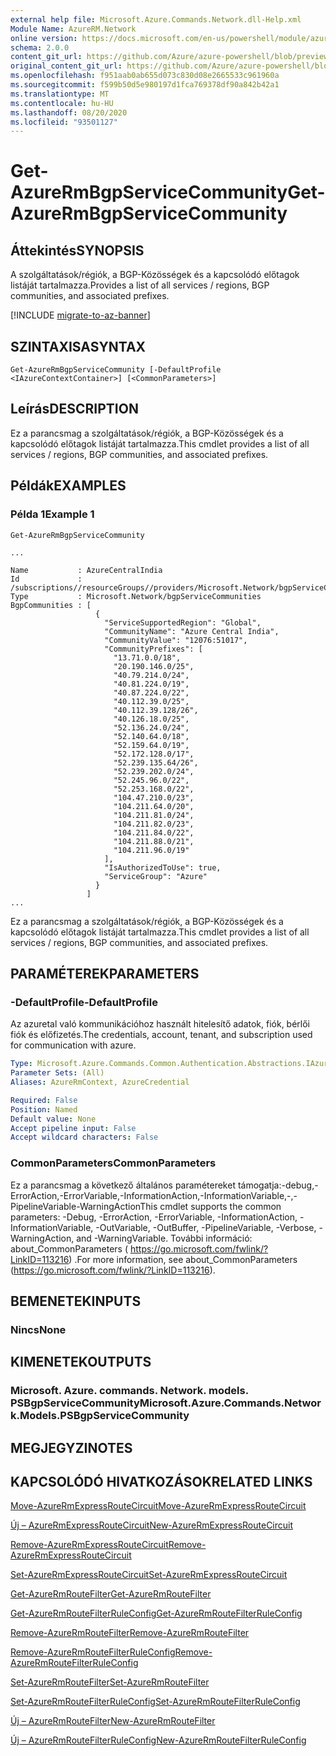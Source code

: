 ```yaml
---
external help file: Microsoft.Azure.Commands.Network.dll-Help.xml
Module Name: AzureRM.Network
online version: https://docs.microsoft.com/en-us/powershell/module/azurerm.network/get-azurermbgpservicecommunity
schema: 2.0.0
content_git_url: https://github.com/Azure/azure-powershell/blob/preview/src/ResourceManager/Network/Commands.Network/help/Get-AzureRmBgpServiceCommunity.md
original_content_git_url: https://github.com/Azure/azure-powershell/blob/preview/src/ResourceManager/Network/Commands.Network/help/Get-AzureRmBgpServiceCommunity.md
ms.openlocfilehash: f951aab0ab655d073c830d08e2665533c961960a
ms.sourcegitcommit: f599b50d5e980197d1fca769378df90a842b42a1
ms.translationtype: MT
ms.contentlocale: hu-HU
ms.lasthandoff: 08/20/2020
ms.locfileid: "93501127"
---
```

# <span data-ttu-id="fed7c-101">Get-AzureRmBgpServiceCommunity</span><span class="sxs-lookup"><span data-stu-id="fed7c-101">Get-AzureRmBgpServiceCommunity</span></span>

## <span data-ttu-id="fed7c-102">Áttekintés</span><span class="sxs-lookup"><span data-stu-id="fed7c-102">SYNOPSIS</span></span>
<span data-ttu-id="fed7c-103">A szolgáltatások/régiók, a BGP-Közösségek és a kapcsolódó előtagok listáját tartalmazza.</span><span class="sxs-lookup"><span data-stu-id="fed7c-103">Provides a list of all services / regions, BGP communities, and associated prefixes.</span></span>

[!INCLUDE [migrate-to-az-banner](../../includes/migrate-to-az-banner.md)]

## <span data-ttu-id="fed7c-104">SZINTAXISA</span><span class="sxs-lookup"><span data-stu-id="fed7c-104">SYNTAX</span></span>

```
Get-AzureRmBgpServiceCommunity [-DefaultProfile <IAzureContextContainer>] [<CommonParameters>]
```

## <span data-ttu-id="fed7c-105">Leírás</span><span class="sxs-lookup"><span data-stu-id="fed7c-105">DESCRIPTION</span></span>
<span data-ttu-id="fed7c-106">Ez a parancsmag a szolgáltatások/régiók, a BGP-Közösségek és a kapcsolódó előtagok listáját tartalmazza.</span><span class="sxs-lookup"><span data-stu-id="fed7c-106">This cmdlet provides a list of all services / regions, BGP communities, and associated prefixes.</span></span>

## <span data-ttu-id="fed7c-107">Példák</span><span class="sxs-lookup"><span data-stu-id="fed7c-107">EXAMPLES</span></span>

### <span data-ttu-id="fed7c-108">Példa 1</span><span class="sxs-lookup"><span data-stu-id="fed7c-108">Example 1</span></span>
```
Get-AzureRmBgpServiceCommunity

...

Name           : AzureCentralIndia
Id             : /subscriptions//resourceGroups//providers/Microsoft.Network/bgpServiceCommunities/AzureCentralIndia
Type           : Microsoft.Network/bgpServiceCommunities
BgpCommunities : [
                   {
                     "ServiceSupportedRegion": "Global",
                     "CommunityName": "Azure Central India",
                     "CommunityValue": "12076:51017",
                     "CommunityPrefixes": [
                       "13.71.0.0/18",
                       "20.190.146.0/25",
                       "40.79.214.0/24",
                       "40.81.224.0/19",
                       "40.87.224.0/22",
                       "40.112.39.0/25",
                       "40.112.39.128/26",
                       "40.126.18.0/25",
                       "52.136.24.0/24",
                       "52.140.64.0/18",
                       "52.159.64.0/19",
                       "52.172.128.0/17",
                       "52.239.135.64/26",
                       "52.239.202.0/24",
                       "52.245.96.0/22",
                       "52.253.168.0/22",
                       "104.47.210.0/23",
                       "104.211.64.0/20",
                       "104.211.81.0/24",
                       "104.211.82.0/23",
                       "104.211.84.0/22",
                       "104.211.88.0/21",
                       "104.211.96.0/19"
                     ],
                     "IsAuthorizedToUse": true,
                     "ServiceGroup": "Azure"
                   }
                 ]
...
```

<span data-ttu-id="fed7c-109">Ez a parancsmag a szolgáltatások/régiók, a BGP-Közösségek és a kapcsolódó előtagok listáját tartalmazza.</span><span class="sxs-lookup"><span data-stu-id="fed7c-109">This cmdlet provides a list of all services / regions, BGP communities, and associated prefixes.</span></span>

## <span data-ttu-id="fed7c-110">PARAMÉTEREK</span><span class="sxs-lookup"><span data-stu-id="fed7c-110">PARAMETERS</span></span>

### <span data-ttu-id="fed7c-111">-DefaultProfile</span><span class="sxs-lookup"><span data-stu-id="fed7c-111">-DefaultProfile</span></span>
<span data-ttu-id="fed7c-112">Az azuretal való kommunikációhoz használt hitelesítő adatok, fiók, bérlői fiók és előfizetés.</span><span class="sxs-lookup"><span data-stu-id="fed7c-112">The credentials, account, tenant, and subscription used for communication with azure.</span></span>

```yaml
Type: Microsoft.Azure.Commands.Common.Authentication.Abstractions.IAzureContextContainer
Parameter Sets: (All)
Aliases: AzureRmContext, AzureCredential

Required: False
Position: Named
Default value: None
Accept pipeline input: False
Accept wildcard characters: False
```

### <span data-ttu-id="fed7c-113">CommonParameters</span><span class="sxs-lookup"><span data-stu-id="fed7c-113">CommonParameters</span></span>
<span data-ttu-id="fed7c-114">Ez a parancsmag a következő általános paramétereket támogatja:-debug,-ErrorAction,-ErrorVariable,-InformationAction,-InformationVariable,-,-PipelineVariable-WarningAction</span><span class="sxs-lookup"><span data-stu-id="fed7c-114">This cmdlet supports the common parameters: -Debug, -ErrorAction, -ErrorVariable, -InformationAction, -InformationVariable, -OutVariable, -OutBuffer, -PipelineVariable, -Verbose, -WarningAction, and -WarningVariable.</span></span> <span data-ttu-id="fed7c-115">További információ: about_CommonParameters ( https://go.microsoft.com/fwlink/?LinkID=113216) .</span><span class="sxs-lookup"><span data-stu-id="fed7c-115">For more information, see about_CommonParameters (https://go.microsoft.com/fwlink/?LinkID=113216).</span></span>

## <span data-ttu-id="fed7c-116">BEMENETEK</span><span class="sxs-lookup"><span data-stu-id="fed7c-116">INPUTS</span></span>

### <span data-ttu-id="fed7c-117">Nincs</span><span class="sxs-lookup"><span data-stu-id="fed7c-117">None</span></span>

## <span data-ttu-id="fed7c-118">KIMENETEK</span><span class="sxs-lookup"><span data-stu-id="fed7c-118">OUTPUTS</span></span>

### <span data-ttu-id="fed7c-119">Microsoft. Azure. commands. Network. models. PSBgpServiceCommunity</span><span class="sxs-lookup"><span data-stu-id="fed7c-119">Microsoft.Azure.Commands.Network.Models.PSBgpServiceCommunity</span></span>

## <span data-ttu-id="fed7c-120">MEGJEGYZI</span><span class="sxs-lookup"><span data-stu-id="fed7c-120">NOTES</span></span>

## <span data-ttu-id="fed7c-121">KAPCSOLÓDÓ HIVATKOZÁSOK</span><span class="sxs-lookup"><span data-stu-id="fed7c-121">RELATED LINKS</span></span>

[<span data-ttu-id="fed7c-122">Move-AzureRmExpressRouteCircuit</span><span class="sxs-lookup"><span data-stu-id="fed7c-122">Move-AzureRmExpressRouteCircuit</span></span>](Move-AzureRmExpressRouteCircuit.md)

[<span data-ttu-id="fed7c-123">Új – AzureRmExpressRouteCircuit</span><span class="sxs-lookup"><span data-stu-id="fed7c-123">New-AzureRmExpressRouteCircuit</span></span>](New-AzureRmExpressRouteCircuit.md)

[<span data-ttu-id="fed7c-124">Remove-AzureRmExpressRouteCircuit</span><span class="sxs-lookup"><span data-stu-id="fed7c-124">Remove-AzureRmExpressRouteCircuit</span></span>](Remove-AzureRmExpressRouteCircuit.md)

[<span data-ttu-id="fed7c-125">Set-AzureRmExpressRouteCircuit</span><span class="sxs-lookup"><span data-stu-id="fed7c-125">Set-AzureRmExpressRouteCircuit</span></span>](Set-AzureRmExpressRouteCircuit.md)

[<span data-ttu-id="fed7c-126">Get-AzureRmRouteFilter</span><span class="sxs-lookup"><span data-stu-id="fed7c-126">Get-AzureRmRouteFilter</span></span>](Get-AzureRmRouteFilter.md)

[<span data-ttu-id="fed7c-127">Get-AzureRmRouteFilterRuleConfig</span><span class="sxs-lookup"><span data-stu-id="fed7c-127">Get-AzureRmRouteFilterRuleConfig</span></span>](Get-AzureRmRouteFilterRuleConfig.md)

[<span data-ttu-id="fed7c-128">Remove-AzureRmRouteFilter</span><span class="sxs-lookup"><span data-stu-id="fed7c-128">Remove-AzureRmRouteFilter</span></span>](Remove-AzureRmRouteFilter.md)

[<span data-ttu-id="fed7c-129">Remove-AzureRmRouteFilterRuleConfig</span><span class="sxs-lookup"><span data-stu-id="fed7c-129">Remove-AzureRmRouteFilterRuleConfig</span></span>](Remove-AzureRmRouteFilterRuleConfig.md)

[<span data-ttu-id="fed7c-130">Set-AzureRmRouteFilter</span><span class="sxs-lookup"><span data-stu-id="fed7c-130">Set-AzureRmRouteFilter</span></span>](Set-AzureRmRouteFilter.md)

[<span data-ttu-id="fed7c-131">Set-AzureRmRouteFilterRuleConfig</span><span class="sxs-lookup"><span data-stu-id="fed7c-131">Set-AzureRmRouteFilterRuleConfig</span></span>](Set-AzureRmRouteFilterRuleConfig.md)

[<span data-ttu-id="fed7c-132">Új – AzureRmRouteFilter</span><span class="sxs-lookup"><span data-stu-id="fed7c-132">New-AzureRmRouteFilter</span></span>](New-AzureRmRouteFilter.md)

[<span data-ttu-id="fed7c-133">Új – AzureRmRouteFilterRuleConfig</span><span class="sxs-lookup"><span data-stu-id="fed7c-133">New-AzureRmRouteFilterRuleConfig</span></span>](New-AzureRmRouteFilterRuleConfig.md)
